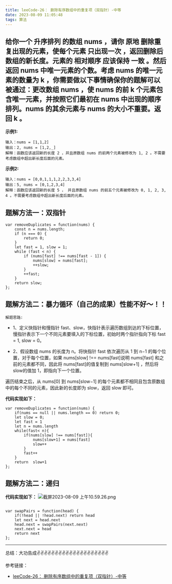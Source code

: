 ```yaml
---
title: leeCode-26： 删除有序数组中的重复项（双指针）-中等
date: 2023-08-09 11:05:48
tags: 算法
---
```



<meta name="referrer" content="no-referrer"/>


## 给你一个 升序排列 的数组 nums ，请你 原地 删除重复出现的元素，使每个元素 只出现一次 ，返回删除后数组的新长度。元素的 相对顺序 应该保持 一致 。然后返回 nums 中唯一元素的个数。考虑 nums 的唯一元素的数量为 k ，你需要做以下事情确保你的题解可以被通过：更改数组 nums ，使 nums 的前 k 个元素包含唯一元素，并按照它们最初在 nums 中出现的顺序排列。nums 的其余元素与 nums 的大小不重要。返回 k 。

**示例1:**
```
输入：nums = [1,1,2]
输出：2, nums = [1,2,_]
解释：函数应该返回新的长度 2 ，并且原数组 nums 的前两个元素被修改为 1, 2 。不需要考虑数组中超出新长度后面的元素。
```

**示例2:**

```
输入：nums = [0,0,1,1,1,2,2,3,3,4]
输出：5, nums = [0,1,2,3,4]
解释：函数应该返回新的长度 5 ， 并且原数组 nums 的前五个元素被修改为 0, 1, 2, 3, 4 。不需要考虑数组中超出新长度后面的元素。
```

## 题解方法一：双指针
```
var removeDuplicates = function(nums) {
    const n = nums.length;
    if (n === 0) {
        return 0;
    }
    let fast = 1, slow = 1;
    while (fast < n) {
        if (nums[fast] !== nums[fast - 1]) {
            nums[slow] = nums[fast];
            ++slow;
        }
        ++fast;
    }
    return slow;
};
```

## 题解方法二：暴力循环（自己的成果）性能不好～！！

`解题思路:`
* 1、定义快指针和慢指针 fast、slow，快指针表示遍历数组到达的下标位置，慢指针表示下一个不同元素要填入的下标位置，初始时两个指针指向下标 fast = 1, slow = 0。

* 2、假设数组 nums 的长度为 n。将快指针 fast 依次遍历从 1 到 n−1 的每个位置，对于每个位置，如果 nums[slow] !== nums[fast]说明 nums[fast] 和之前的元素都不同，因此将 nums[fast]的值复制到 nums[slow+1] ，然后将 slow的值加 1，即指向下一个位置。

遍历结束之后，从 nums[0] 到 nums[slow−1] 的每个元素都不相同且包含原数组中的每个不同的元素，因此新的长度即为 slow，返回 slow 即可。


**代码实现如下：**
```
var removeDuplicates = function(nums) {
    if(nums == null || nums.length == 0) return 0;
    let slow = 0;
    let fast = 1
    let n = nums.length
    while(fast< n){
        if(nums[slow] !== nums[fast]){
            nums[slow+1] = nums[fast]
            slow++
        }
        fast++
    }
    return  slow+1
};

```

## 题解方法二：递归

**代码实现如下：**
![截屏2023-08-09 上午10.59.26.png](https://upload-images.jianshu.io/upload_images/11846892-5a765f394b194d11.png?imageMogr2/auto-orient/strip%7CimageView2/2/w/1240)

```

var swapPairs = function(head) {
    if(!head || !head.next) return head
    let next = head.next
    head.next = swapPairs(next.next)
    next.next = head
    return next
};
```
 ---
总结：大功告成✌️✌️✌️✌️✌️✌️✌️✌️✌️✌️✌️✌️✌️✌️✌️✌️✌️✌️✌️✌️

参考链接：
* [leeCode-26： 删除有序数组中的重复项（双指针）-中等](https://leetcode.cn/problems/remove-duplicates-from-sorted-array/)